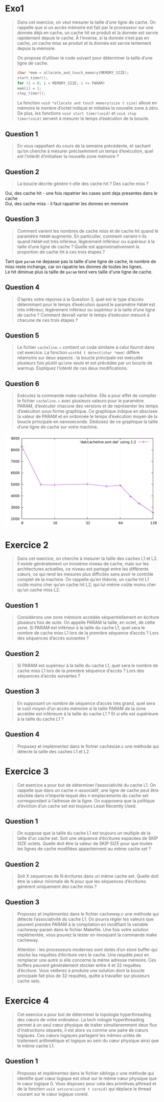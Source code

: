 # Exo1

> Dans cet exercice, on veut mesurer la taille d’une ligne de cache. On rappelle que si un accès mémoire est fait par le processeur sur une donnée déjà en cache, un cache hit se produit et la donnée est servie rapidement depuis le cache. À l’inverse, si la donnée n’est pas en cache, un cache miss se produit et la donnée est servie lentement depuis la mémoire.
>
>On propose d’utiliser le code suivant pour déterminer la taille d’une ligne de cache.
>
>```c
> char *mem = allocate_and_touch_memory(MEMORY_SIZE);
> start_timer();
> for (i = 0; i < MEMORY_SIZE; i += PARAM)
> mem[i] = 1;
> stop_timer();
> ```
> La fonction `void *allocate and touch memory(size t size)` alloue en mémoire le nombre d’octet indiqué et initialise la nouvelle zone à zéro. De plus, les fonctions `void start timer(void)` et `void stop timer(void)` servent à mesurer le temps d’exécution de la boucle.

## Question 1
> En vous rappellant du cours de la semaine précédente, et sachant qu’on cherche à mesurer précisemment un temps d’exécution, quel est l’intérêt d’initialiser la nouvelle zone mémoire ?

## Question 2
> La boucle décrite génère-t-elle des cache hit ? Des cache miss ?

Oui, des cache hit - une fois repatrier les cases sont deja presentes dans le cache  
Oui, des cache miss - il faut rapatrier les donnes en memoire


## Question 3
> Comment varient les nombres de cache miss et de cache hit quand le paramètre `PARAM` augmente. En particulier, comment varient-t-ils quand `PARAM` est très inférieur, légèrement inférieur ou supérieur à la taille d’une ligne de cache ? Quelle est approximativement la proportion de cache hit à ces trois étapes ?

Tant que `param` ne depasse pas la taille d'une ligne de cache, le nombre de miss reste inchange, car on rapatrie les donnes de toutes les lignes.  
Le hit diminue plus la taille de `param` tend vers taille d'une ligne de cache.

## Question 4
> D’après votre réponse à la Question 3, quel est le type d’accès déterminant pour le temps d’exécution quand le paramètre `PARAM` est très inférieur, légèrement inférieur ou supérieur à la taille d’une ligne de cache ? Comment devrait varier le temps d’exécuion mesuré à chacune de ces trois étapes ?



## Question 5
> Le fichier `cacheline.c` contient un code similaire à celui fournit dans cet exercice. La fonction `uint64 t detect(char *mem)` diffère néamoins sur deux aspects : la boucle principale est exécutée plusieurs fois plutôt qu’une seule et est précédée par un boucle de warmup. Expliquez l’intérêt de ces deux modifications.

## Question 6
> Exécutez la commande make cacheline. Elle a pour effet de compiler le fichier `cacheline.c` avec plusieurs valeurs pour le paramètre PARAM, d’exécuter chacune des versions et de représenter les temps d’exécution sous forme graphique. Ce graphique indique en abscisee la valeur de PARAM et en ordonnée le temps d’exécution moyen de la boucle principale en nanoseconde. Déduisez de ce graphique la taille d’une ligne de cache sur votre machine.

![plot1](./images/cacheline.png)

# Exercice 2
> Dans cet exercice, on cherche à mesurer la taille des caches L1 et L2. Il existe généralement un troisième niveau de cache, mais sur les architectures actuelles, ce niveau est partagé entre les différents cœurs, ce qui rend les mesures plus difficiles sans avoir le contrôle complet de la machine. On rappelle qu’en théorie, un cache hit L1 coûte moins cher qu’un cache hit L2, qui lui-même coûte moins cher qu’un cache miss L2.


## Question 1
> Considérons une zone mémoire accédée séquentiellement en écriture plusieurs fois de suite. On appelle PARAM la taille, en octet, de cette zone. Si PARAM est inférieur à la taille du cache L1, quel sera le nombre de cache miss L1 lors de la première séquence d’accès ? Lors des séquences d’accès suivantes ?


## Question 2
> Si PARAM est supérieur à la taille du cache L1, quel sera le nombre de cache miss L1 lors de la première séquence d’accès ? Lors des séquences d’accès suivantes ?

## Question 3
> En supposant un nombre de séquence d’accès très grand, quel sera le coût moyen d’un accès mémoire si la taille PARAM de la zone accédée est inférieure à la taille du cache L1 ? Et si elle est supérieure à la taille du cache L1 ?

## Question 4
> Proposez et implémentez dans le fichier cachesize.c une méthode qui détecte la taille des caches L1 et L2.

# Exercice 3

> Cet exercice a pour but de déterminer l’associativité du cache L1. On rappelle que dans un cache n-associatif, une ligne de cache peut être stockée dans n’importe lequel des n emplacements du cache set correspondant à l’adresse de la ligne. On supposera que la politique d’éviction d’un cache set est toujours Least Recently Used.

## Question 1
> On suppose que la taille du cache L1 est toujours un multiple de la taille d’un cache set. Soit une séquence d’écritures espacées de SKIP SIZE octets. Quelle doit être la valeur de SKIP SIZE pour que toutes les lignes de cache modifiées appartiennent au même cache set ?

## Question 2
> Soit X séquences de N écritures dans un même cache set. Quelle doit être la valeur minimale de N pour que les séquences d’écritures génèrent uniquement des cache miss ?

## Question 3
> Proposez et implémentez dans le fichier cacheway.c une méthode qui détecte l’associativité du cache L1. On pourra régler les valeurs que peuvent prendre PARAM à la compilation en modifiant la variable cacheway-param dans le fichier Makefile. Une fois votre solution implémentée, vous pouvez la tester en invoquant la commande make cacheway.
>
>Attention : les processeurs modernes sont dotés d’un store buffer qui stocke les requêtes d’écriture vers le cache. Une requête peut en remplacer une autre si elle concerne la même adresse mémoire. Ces buffers peuvent généralement stocker entre 4 et 32 requêtes d’écriture. Vous veillerez à produire une solution dont la boucle principale fait plus de 32 requêtes, quitte à travailler sur plusieurs cache sets.

# Exercice 4
> Cet exercice a pour but de déterminer la topologie hyperthreading des cœurs de votre ordinateur. La tech nologie hyperthreading permet à un seul cœur physique de traiter simultanemment deux flux d’instructions séparés, il est alors vu comme une paire de cœurs logiques. Ces cœurs logiques partagent les mêmes unités de traitement arithmétique et logique au sein du cœur physique ainsi que le même cache L1.


## Question 1
> Proposez et implémentez dans le fichier siblings.c une méthode qui identifie quel cœur logique est situé sur le même cœur physique que le cœur logique 0. Vous disposez pour cela des primitives pthread et de la fonction `void setcore(uint8 t coreid)` qui déplace le thread courant sur le cœur logique coreid.